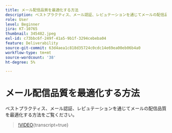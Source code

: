 ```yaml
---
title: メール配信品質を最適化する方法
description: ベストプラクティス、メール認証、レピュテーションを通じてメールの配信品質を最適化する方法をご覧ください。
role: User
level: Beginner
jira: KT-10765
thumbnail: 345482.jpeg
exl-id: c73bbc6f-249f-41a5-9b1f-3294cebeba04
feature: Deliverability
source-git-commit: 63d4aea1c818d35724c0cdc14e69ea00eb06b4a0
workflow-type: tm+mt
source-wordcount: '38'
ht-degree: 5%

---
```


# メール配信品質を最適化する方法

ベストプラクティス、メール認証、レピュテーションを通じてメールの配信品質を最適化する方法をご覧ください。

>[!VIDEO](https://video.tv.adobe.com/v/345482/?quality=12&learn=on){transcript=true}
